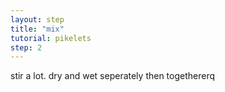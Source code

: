 ```yaml
---
layout: step
title: "mix"
tutorial: pikelets
step: 2
---
```


stir a lot. dry and wet seperately then togethererq
